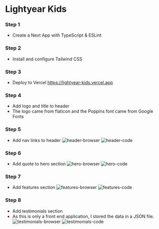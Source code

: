 # Lightyear Kids

### Step 1
- Create a Next App with TypeScript & ESLint

### Step 2
- Install and configure Tailwind CSS

### Step 3
- Deploy to Vercel
https://lightyear-kids.vercel.app

### Step 4
- Add logo and title to header
- The logo came from flaticon and the Poppins font came from Google Fonts

### Step 5
- Add nav links to header
![header-browser](https://user-images.githubusercontent.com/103267235/212741711-50b07b3b-54d1-44ef-91bd-259b6c2a3cea.png)
![header-code](https://user-images.githubusercontent.com/103267235/212741714-7ff8f2d0-de99-4cba-b843-7c4ca04f1764.png)

### Step 6
- Add quote to hero section
![hero-browser](https://user-images.githubusercontent.com/103267235/212743877-527d0113-eee4-4dff-a35e-0bb88c107c22.png)
![hero-code](https://user-images.githubusercontent.com/103267235/212743880-43a4bd18-dd96-4481-a7f4-37b395000911.png)

### Step 7
- Add features section
![features-browser](https://user-images.githubusercontent.com/103267235/212751140-53c13b73-2291-4af4-ba03-9291acdfd8bd.png)
![features-code](https://user-images.githubusercontent.com/103267235/212751144-6c531776-100a-4b7c-b701-bf1eb59e9afd.png)

### Step 8
- Add testimonials section
- As this is only a front end application, I stored the data in a JSON file.
![testimonials-browser](https://user-images.githubusercontent.com/103267235/212758955-c136a5f2-5408-4141-b762-3a7378059c1b.png)
![testimonials-code](https://user-images.githubusercontent.com/103267235/212758961-1b04bddd-85b9-4ba6-9f8b-46f9c387ea7f.png)


